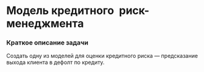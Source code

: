 # Модель кредитного  риск-менеджмента
### Краткое описание задачи
Создать одну из моделей для оценки кредитного риска — предсказание выхода клиента в дефолт по кредиту.

